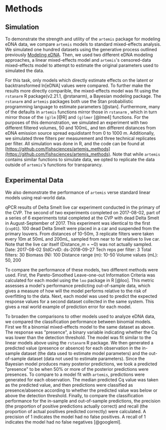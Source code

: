 # Methods
<!--
*Most of these are in the introduction.* 
Explanation and presentation of model structure
Presentation of alternative models
Occupancy and how covariates are modeled when deriving probability of detection
Binomial
Beta-binomial
Negative binomial
Logistic regression
Explanation of model comparison process and performance criteria
Diagnostics
Inferences
Probability of detection
Effect sizes
-->
## Simulation 

To demonstrate the strength and utility of the `artemis` package for
modeling eDNA data, we compare `artemis` models to standard
mixed-effects analysis.  We simulated one hundred datasets using the
generative process outlined previously [Modeling eDNA](#mod_str).  Then, we used two
different eDNA modeling approaches, a linear mixed-effects model and
`artemis`'s censored-data mixed-effects model to attempt to estimate
the original parameters used to simulated the data. 

For this task, only models which directly estimate effects on the
latent or backtransformed ln[eDNA] values were compared. To further
make the results more directly comparible, the mixed-effects model was
fit using the `rstanarm` R package(v2.21.1, @rstanarm), a Bayesian modeling package. The
`rstanarm` and `artemis` packages both use the Stan probabilistic
programming language to estimate parameters [@stan]. Furthermore, many of the
defaults in `artemis` functions mirror those in `rstanarm` , which in
turn mirror those of the `(g)lm` [@R] and `(g)lmer` [@lme4] functions. For the
purposes of this demonstration, we simulated an experiment with two
different filtered volumes, 50 and 100mL, and ten different distances
from eDNA emission source spread equidistant from 0 to 1000
m. Additionally, we simulated three filters per measurement and three
technical replicates per filter. All simulation was done in R, and the
code can be found at
[https://github.com/fishsciences/artemis_methods](https://github.com/fishsciences/artemis_methods).
Note that while `artemis` contains similar functions to simulate data,
we opted to replicate the data outside of `artemis`'s functions for
transparancy. 

## Experimental Data

We also demonstrate the performance of `artemis` verse standard linear
 models using real-world data.  
 <!-- From help file for datasets -->
 qPCR results of Delta Smelt live car experiment conducted in the
 primary of the CVP.  The second of two experiments completed on
 2017-08-02, part of a series of 6 experiments total completed at the
 CVP with dead Delta Smelt in August-September of 2017.  This
 experiment was identical to the first (`cvp01`).  100 dead Delta
 Smelt were placed in a car and suspended from the primary
 louvers. From distances of 10-50m, 3 replicate filters were taken
 every 10m at 50mL and 200mL, sampled from near to far relative to
 live car.  Note that the live car itself (Distance_m = ~0) was not
 actually sampled.  Date: 2017-08-02 StdCrvID: ds-2018-09-27 Tech reps
 per filter: 3 Total filters: 30 Biomass (N): 100 Distance range (m):
 10-50 Volume values (mL): 50, 200

To compare the performance of these models, two different methods were
used. First, the Pareto-Smoothed Leave-one-out Information Criteria
was calculated for each model using the `loo` package in R
[@loo]. This metric assesses a model's performance predicting
out-of-sample data, which gives a measure of how will the model
performs relative to the risk of overfitting to the data. Next, each
model was used to predict the expected response values for a 
second dataset collected in the same system. This gives a real world
example of prediction error for each model.

<!-- Unsure about this - might need clarification --> 

To broaden the comparisons to other models used to analyze eDNA data,
we compared the classification performance between binomial models.
First we fit a binomial mixed-effects model to the same dataset as
above. The response was "presence", a binary variable indicating
whether the Cq was lower than the detection threshold. The model was
fit similar to the linear models above using the `rstanarm` R package.
We then generated a predicted value (presence or absence) for each
observation in the in-sample dataset (the data used to estimate model
parameters) and the out-of-sample dataset (data not used to estimate
parameters). Since the Bayesian model produces many posterior
predictions, we took a predicted "presence" to be when 50% or more of
the posterior predictions were presences.  To compare to a model fit
with `artemis`, predictions were generated for each observation. The
median predicted Cq value was taken as the predicted value, and then
predictions were classified as presence/absence according to whether
the predicted value was below or above the detection threshold.
Finally, to compare the classification performance for the in-sample
and out-of-sample predictions, the precision (the proportion of
positive predictions actually correct) and recall (the proportion of
actual positives predicted correctly) were calculated. A precision of
1 indicates the model had no false positives. A recall of 1 indicates
the model had no false negatives [@googleml].

